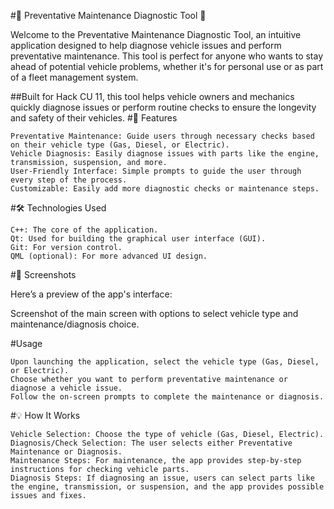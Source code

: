 #🚗 Preventative Maintenance Diagnostic Tool 🚗

Welcome to the Preventative Maintenance Diagnostic Tool, an intuitive application designed to help diagnose vehicle issues and perform preventative maintenance. This tool is perfect for anyone who wants to stay ahead of potential vehicle problems, whether it's for personal use or as part of a fleet management system.

##Built for Hack CU 11, this tool helps vehicle owners and mechanics quickly diagnose issues or perform routine checks to ensure the longevity and safety of their vehicles.
#🎯 Features

    Preventative Maintenance: Guide users through necessary checks based on their vehicle type (Gas, Diesel, or Electric).
    Vehicle Diagnosis: Easily diagnose issues with parts like the engine, transmission, suspension, and more.
    User-Friendly Interface: Simple prompts to guide the user through every step of the process.
    Customizable: Easily add more diagnostic checks or maintenance steps.

#🛠️ Technologies Used

    C++: The core of the application.
    Qt: Used for building the graphical user interface (GUI).
    Git: For version control.
    QML (optional): For more advanced UI design.

#📸 Screenshots

Here’s a preview of the app's interface:

Screenshot of the main screen with options to select vehicle type and maintenance/diagnosis choice.

#Usage

    Upon launching the application, select the vehicle type (Gas, Diesel, or Electric).
    Choose whether you want to perform preventative maintenance or diagnose a vehicle issue.
    Follow the on-screen prompts to complete the maintenance or diagnosis.

#💡 How It Works

    Vehicle Selection: Choose the type of vehicle (Gas, Diesel, Electric).
    Diagnosis/Check Selection: The user selects either Preventative Maintenance or Diagnosis.
    Maintenance Steps: For maintenance, the app provides step-by-step instructions for checking vehicle parts.
    Diagnosis Steps: If diagnosing an issue, users can select parts like the engine, transmission, or suspension, and the app provides possible issues and fixes.
